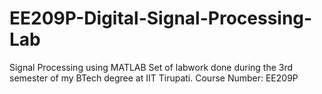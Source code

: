 # EE209P-Digital-Signal-Processing-Lab
Signal Processing using MATLAB
Set of labwork done during the 3rd semester of my BTech degree at IIT Tirupati.
Course Number: EE209P
